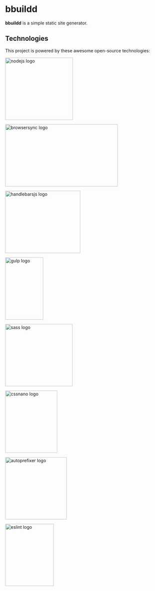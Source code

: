 # bbuildd

**bbuildd** is a simple static site generator.

## Technologies

This project is powered by these awesome open-source technologies:

[<img src="https://fabianmebus.github.io/bbuildd/doc/images/node.svg" 
alt="nodejs logo" width="217" height="200">](https://nodejs.org)

[<img src="https://fabianmebus.github.io/bbuildd/doc/images/bs.svg" 
alt="browsersync logo" width="361" height="200">](https://www.browsersync.io)

[<img src="https://fabianmebus.github.io/bbuildd/doc/images/hb.svg" 
alt="handlebarsjs logo" width="241" height="200">](http://handlebarsjs.com)

[<img src="https://fabianmebus.github.io/bbuildd/doc/images/gulp.svg" 
alt="gulp logo" width="122" height="200">](http://gulpjs.com)

[<img src="https://fabianmebus.github.io/bbuildd/doc/images/sass.svg" 
alt="sass logo" width="216" height="200">](http://sass-lang.com)

[<img src="https://fabianmebus.github.io/bbuildd/doc/images/cn.svg" 
alt="cssnano logo" width="167" height="200">](http://cssnano.co)

[<img src="https://fabianmebus.github.io/bbuildd/doc/images/ap.svg" 
alt="autoprefixer logo" width="197" height="200">](https://github.com/postcss/autoprefixer)

[<img src="https://fabianmebus.github.io/bbuildd/doc/images/esl.svg" 
alt="eslint logo" width="156" height="200">](http://eslint.org)
